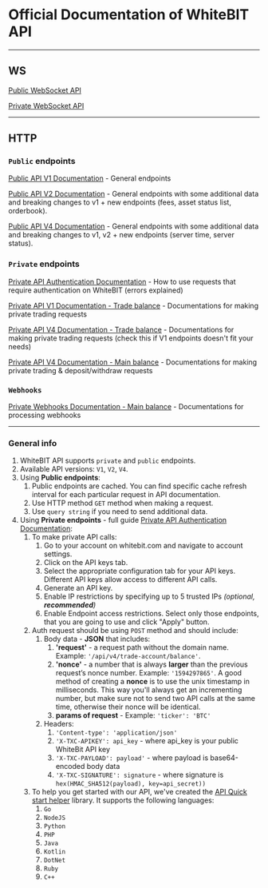 # Official Documentation of WhiteBIT API

___

## WS

[Public WebSocket API](./Public/websocket.md)

[Private WebSocket API](./Private/websocket.md)

___

## HTTP 

### `Public` endpoints

[Public API V1 Documentation](./Public/http-v1.md) - General endpoints

[Public API V2 Documentation](./Public/http-v2.md) - General endpoints with some additional data and breaking changes to v1 + new endpoints (fees, asset status list, orderbook).

[Public API V4 Documentation](./Public/http-v4.md) - General endpoints with some additional data and breaking changes to v1, v2 + new endpoints (server time, server status).

### `Private` endpoints

[Private API Authentication Documentation](./Private/http-auth.md) - How to use requests that require authentication on WhiteBIT (errors explained)

[Private API V1 Documentation - Trade balance](./Private/http-v1.md) - Documentations for making private trading requests

[Private API V4 Documentation - Trade balance](./Private/http-trade-v4.md) - Documentations for making private trading requests (check this if V1 endpoints doesn't fit your needs)

[Private API V4 Documentation - Main balance](./Private/http-main-v4.md) - Documentations for making private trading & deposit/withdraw requests

### `Webhooks`

[Private Webhooks Documentation - Main balance](./WebHook/web-hook.md) - Documentations for processing webhooks

---

### General info

1. WhiteBIT API supports `private` and `public` endpoints.
2. Available API versions: `V1`, `V2`, `V4`.
3. Using **Public endpoints**:
    1. Public endpoints are cached. You can find specific cache refresh interval for each particular request in API documentation.
    2. Use HTTP method `GET` method when making a request.
    3. Use `query string` if you need to send additional data.
4. Using **Private endpoints** - full guide [Private API Authentication Documentation](./Private/http-auth.md):
    1. To make private API calls:
        1. Go to your account on whitebit.com and navigate to account settings.
        2. Click on the API keys tab.
        3. Select the appropriate configuration tab for your API keys. Different API keys allow access to different API calls.
        4. Generate an API key.
        5. Enable IP restrictions by specifying up to 5 trusted IPs *(optional, **recommended**)*
        6. Enable Endpoint access restrictions. Select only those endpoints, that you are going to use and click "Apply" button.
    2. Auth request should be using `POST` method and should include:
        1. Body data - **JSON** that includes:
            1. **'request'** - a request path without the domain name. Example: `'/api/v4/trade-account/balance'`.
            2. **'nonce'** - a number that is always **larger** than the previous request’s nonce number. Example: `'1594297865'`. A good method of creating a **nonce** is to use the unix timestamp in milliseconds. This way you'll always get an incrementing number, but make sure not to send two API calls at the same time, otherwise their nonce will be identical.
            3. **params of request** - Example: `'ticker': 'BTC'`
        2. Headers:
            1. `'Content-type': 'application/json'`
            2. `'X-TXC-APIKEY': api_key` - where api_key is your public WhiteBit API key
            3. `'X-TXC-PAYLOAD': payload'` - where payload is base64-encoded body data
            4. `'X-TXC-SIGNATURE': signature` - where signature is `hex(HMAC_SHA512(payload), key=api_secret))`
    3. To help you get started with our API, we've created the [API Quick start helper](https://github.com/whitebit-exchange/api-quickstart) library. It supports the following languages:
        1. ``Go``
        2. ``NodeJS``
        3. ``Python``
        4. ``PHP``
        5. ``Java``
        6. ``Kotlin``
        7. ``DotNet``
        8. ``Ruby``
        9. ``C++``
